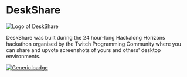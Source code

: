 # DeskShare

![Logo of DeskShare](https://cdn.rawgit.com/jellz/deskshare/master/client/public/logo.png)

DeskShare was built during the 24 hour-long Hackalong Horizons hackathon organised by the Twitch Programming Community where you can share and upvote screenshots of yours and others' desktop environments.

[![Generic badge](https://img.shields.io/badge/view%20DeskShare%20on-Devpost-blue.svg)](https://devpost.com/software/deskshare)